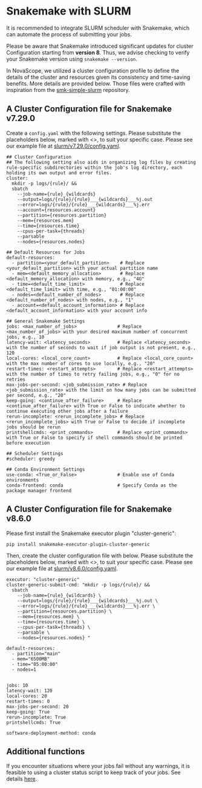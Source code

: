 # Snakemake with SLURM

It is recommended to integrate SLURM scheduler with Snakemake, which can automate the process of submitting your jobs.

Please be aware that Snakemake introduced significant updates for cluster Configuration starting from **version 8**. Thus, we advise checking to verify your Snakemake version using `snakemake --version`. 

In NovaScope, we utilized a cluster configuration profile to define the details of the cluster and resources given its consistency and time-saving benefits. More details are provided below. Those files were crafted with inspiration from the [smk-simple-slurm](https://github.com/jdblischak/smk-simple-slurm) repository.

## A Cluster Configuration file for Snakemake v7.29.0

Create a `config.yaml` with the following settings. Please substitute the placeholders below, marked with <>, to suit your specific case. Please see our example file at [slurm/v7.29.0/config.yaml](https://github.com/seqscope/NovaScope/blob/main/slurm/v7.29.0/config.yaml). 

```
## Cluster Configuration
## The following setting also aids in organizing log files by creating rule-specific subdirectories within the job's log directory, each holding its own output and error files.
cluster:
  mkdir -p logs/{rule}/ &&
  sbatch
    --job-name={rule}_{wildcards}
    --output=logs/{rule}/{rule}___{wildcards}___%j.out
    --error=logs/{rule}/{rule}___{wildcards}___%j.err
    --account={resources.account}
    --partition={resources.partition}
    --mem={resources.mem}
    --time={resources.time}
    --cpus-per-task={threads}
    --parsable
    --nodes={resources.nodes}

## Default Resources for Jobs
default-resources:
  - partition=<your_default_partition>    # Replace <your_default_partition> with your actual partition name
  - mem=<default_memory_allocation>       # Replace <default_memory_allocation> with memory, e.g., "4G"
  - time=<default_time_limit>             # Replace <default_time_limit> with time, e.g., "01:00:00"
  - nodes=<default_number_of_nodes>       # Replace <default_number_of_nodes> with nodes, e.g., "1"
  - account=<default_account_information> # Replace <default_account_information> with your account info

## General Snakemake Settings
jobs: <max_number_of_jobs>               # Replace <max_number_of_jobs> with your desired maximum number of concurrent jobs, e.g., 10
latency-wait: <latency_seconds>          # Replace <latency_seconds> with the number of seconds to wait if job output is not present, e.g., 120
local-cores: <local_core_count>          # Replace <local_core_count> with the max number of cores to use locally, e.g., "20"
restart-times: <restart_attempts>        # Replace <restart_attempts> with the number of times to retry failing jobs, e.g., "0" for no retries
max-jobs-per-second: <job_submission_rate> # Replace <job_submission_rate> with the limit on how many jobs can be submitted per second, e.g., "20"
keep-going: <continue_after_failure>     # Replace <continue_after_failure> with True or False to indicate whether to continue executing other jobs after a failure
rerun-incomplete: <rerun_incomplete_jobs> # Replace <rerun_incomplete_jobs> with True or False to decide if incomplete jobs should be rerun
printshellcmds: <print_commands>         # Replace <print_commands> with True or False to specify if shell commands should be printed before execution

## Scheduler Settings
#scheduler: greedy      

## Conda Environment Settings
use-conda: <True_or_False>               # Enable use of Conda environments
conda-frontend: conda                    # Specify Conda as the package manager frontend
```

## A Cluster Configuration file for Snakemake v8.6.0

Please first install the Snakemake executor plugin "cluster-generic":

```
pip install snakemake-executor-plugin-cluster-generic
```

Then, create the cluster configuration file with below. Please substitute the placeholders below, marked with <>, to suit your specific case. Please see our example file at [slurm/v8.6.0/config.yaml](https://github.com/seqscope/NovaScope/blob/main/slurm/v8.6.0/config.yaml). 

```
executor: "cluster-generic"
cluster-generic-submit-cmd: "mkdir -p logs/{rule}/ &&
  sbatch
    --job-name={rule}_{wildcards} \
    --output=logs/{rule}/{rule}___{wildcards}___%j.out \
    --error=logs/{rule}/{rule}___{wildcards}___%j.err \
    --partition={resources.partition} \
    --mem={resources.mem} \
    --time={resources.time} \
    --cpus-per-task={threads} \
    --parsable \
    --nodes={resources.nodes} "

default-resources:
  - partition="main"
  - mem="6500MB"
  - time="05:00:00"
  - nodes=1


jobs: 10                       
latency-wait: 120              
local-cores: 20                
restart-times: 0               
max-jobs-per-second: 20
keep-going: True
rerun-incomplete: True
printshellcmds: True

software-deployment-method: conda
```

## Additional functions
If you encounter situations where your jobs fail without any warnings, it is feasible to using a cluster status script to keep track of your jobs. See details [here](https://github.com/jdblischak/smk-simple-slurm/tree/main/extras).